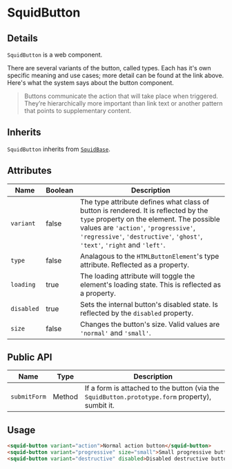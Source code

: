 # SquidButton

## Details

`SquidButton` is a web component. 

There are several variants of the button, called types. Each has it's own specific meaning and use cases; more detail can be found at the link above. Here's what the system says about the button component.

>Buttons communicate the action that will take place when triggered. They’re hierarchically more important than link text or another pattern that points to supplementary content.

## Inherits

`SquidButton` inherits from [`SquidBase`](../squid-base).

## Attributes

| Name        | Boolean      | Description                                       |
|-------------|--------------|---------------------------------------------------|
| `variant`   | false        | The type attribute defines what class of button is rendered. It is reflected by the `type` property on the element. The possible values are `'action'`, `'progressive'`, `'regressive'`, `'destructive'`, `'ghost'`, `'text'`, `'right` and `'left'`. |
| `type`      | false        | Analagous to the `HTMLButtonElement`'s type attribute. Reflected as a property. |
| `loading`   | true         | The loading attribute will toggle the element's loading state. This is reflected as a property. |
| `disabled`  | true         | Sets the internal button's disabled state. Is reflected by the `disabled` property. |
| `size`      | false        | Changes the button's size. Valid values are `'normal'` and `'small'`. |

## Public API

| Name               | Type         | Description                                       |
|--------------------|--------------|---------------------------------------------------|
| `submitForm`       | Method       | If a form is attached to the button (via the `SquidButton.prototype.form` property), sumbit it. |

## Usage

```html
<squid-button variant="action">Normal action button</squid-button>
<squid-button variant="progressive" size="small">Small progressive button</squid-button>
<squid-button variant="destructive" disabled>Disabled destructive button</squid-button>
```